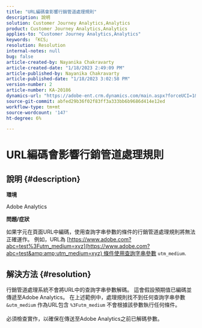 ```yaml
---
title: "URL編碼會影響行銷管道處理規則"
description: 說明
solution: Customer Journey Analytics,Analytics
product: Customer Journey Analytics,Analytics
applies-to: "Customer Journey Analytics,Analytics"
keywords: 「KCS」
resolution: Resolution
internal-notes: null
bug: false
article-created-by: Nayanika Chakravarty
article-created-date: "1/18/2023 2:49:09 PM"
article-published-by: Nayanika Chakravarty
article-published-date: "1/18/2023 3:02:58 PM"
version-number: 2
article-number: KA-20186
dynamics-url: "https://adobe-ent.crm.dynamics.com/main.aspx?forceUCI=1&pagetype=entityrecord&etn=knowledgearticle&id=7851d140-3f97-ed11-aad1-6045bd006b4b"
source-git-commit: abfed29b36f02f83ff3a333bb6b9686d414e12ed
workflow-type: tm+mt
source-wordcount: '147'
ht-degree: 6%

---
```


# URL編碼會影響行銷管道處理規則

## 說明 {#description}


<b>環境</b>

Adobe Analytics

<b>問題/症狀</b>

如果字元在頁面URL中編碼，使用查詢字串參數的條件的行銷管道處理規則將無法正確運作。 例如，URL為 [https://www.adobe.com?abc=test%3Futm_medium=xyz](https://www.adobe.com?abc=test&amp;amp;utm_medium=xyz) 條件使用查詢字串參數 `utm_medium`.


## 解決方法 {#resolution}

行銷管道處理系統不會將URL中的查詢字串參數解碼。 這會假設預期值已編碼並傳遞至Adobe Analytics。 在上述範例中，處理規則找不到任何查詢字串參數 `&utm_medium` 作為URL包含 `%3Futm_medium` 不會根據該參數執行任何條件。<br> <br>必須檢查實作，以確保在傳送至Adobe Analytics之前已解碼參數。